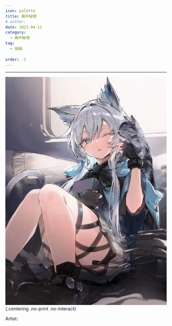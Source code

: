 ```yaml
---
icon: palette
title: 画中秘境
# author: 
date: 2023-04-11
category:
  - 画中秘境
tag:
  - 插画

order: -1
---
```

<!-- more -->

---

<div class="print-warning" style="display: none;">
  警告：受限于画师授权限制，部分内容无法被打印。
</div>

![](./res/illustration/cover.webp) {.centering .no-print .no-interact}

Artist: 



<ArticleAd />